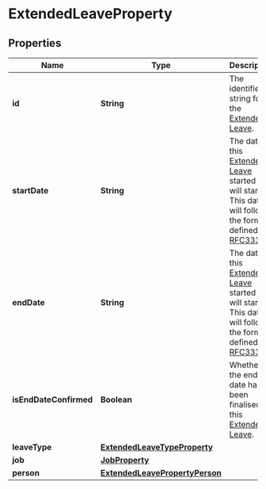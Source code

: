 

# ExtendedLeaveProperty


## Properties

| Name | Type | Description | Notes |
|------------ | ------------- | ------------- | -------------|
|**id** | **String** | The identifier string for the [Extended Leave](https://developers.intellihr.io/docs/v1/). |  [optional] |
|**startDate** | **String** | The date this [Extended Leave](https://developers.intellihr.io/docs/v1/) started or will start. This date will follow the format defined by [RFC3339](https://tools.ietf.org/html/rfc3339#section-5.6). |  [optional] |
|**endDate** | **String** | The date this [Extended Leave](https://developers.intellihr.io/docs/v1/) started or will start. This date will follow the format defined by [RFC3339](https://tools.ietf.org/html/rfc3339#section-5.6). |  [optional] |
|**isEndDateConfirmed** | **Boolean** | Whether the end date has been finalised for this [Extended Leave](https://developers.intellihr.io/docs/v1/). |  [optional] |
|**leaveType** | [**ExtendedLeaveTypeProperty**](ExtendedLeaveTypeProperty.md) |  |  [optional] |
|**job** | [**JobProperty**](JobProperty.md) |  |  [optional] |
|**person** | [**ExtendedLeavePropertyPerson**](ExtendedLeavePropertyPerson.md) |  |  [optional] |



